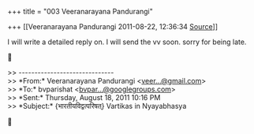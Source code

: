 +++
title = "003 Veeranarayana Pandurangi"

+++
[[Veeranarayana Pandurangi	2011-08-22, 12:36:34 [Source](https://groups.google.com/g/bvparishat/c/4_E6eBz-cgA)]]



I will write a detailed reply on. I will send the vv soon. sorry for being late.



\>\> ------------------------------  
\>\> \*From:\* Veeranarayana Pandurangi \<[veer...@gmail.com]()\>  
\>\> \*To:\* bvparishat \<[bvpar...@googlegroups.com]()\>  
\>\> \*Sent:\* Thursday, August 18, 2011 10:16 PM  
\>\> \*Subject:\* {भारतीयविद्वत्परिषत्} Vartikas in Nyayabhasya




